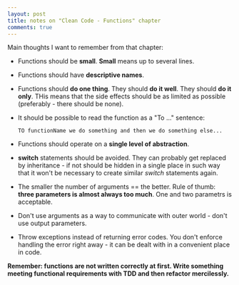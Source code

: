 ```yaml
---
layout: post
title: notes on "Clean Code - Functions" chapter
comments: true
---
```


Main thoughts I want to remember from that chapter:

  * Functions should be **small**. **Small** means up to several lines.
  * Functions should have **descriptive names**.
  * Functions should **do one thing**. They should **do it well**. They should **do it only**. THis means that the side effects should be as limited as possible (preferably - there should be none).
  * It should be possible to read the function as a "To ..." sentence:
    
    ```  
    TO functionName we do something and then we do something else...
    ```

  * Functions should operate on a **single level of abstraction**.
  * **switch** statements should be avoided. They can probably get replaced by inheritance - if not should be hidden in a single place in such way that it won't be necessary to create similar *switch* statements again.
  * The smaller the number of arguments == the better. Rule of thumb: **three parameters is almost always too much**. One and two parametrs is acceptable.
  * Don't use arguments as a way to communicate with outer world - don't use output parameters.
  * Throw exceptions instead of returning error codes. You don't enforce handling the error right away - it can be dealt with in a convenient place in code.

**Remember: functions are not written correctly at first. Write something meeting functional requirements with TDD and then refactor mercilessly.**
